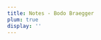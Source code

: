 ```yaml
---
title: Notes - Bodo Braegger
plum: true
display: ''
---
```


<!-- <SubNav /> -->

<ListPosts only-date type="note" />
